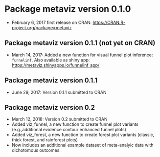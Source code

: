
Package **metaviz** version 0.1.0
=================================

-   February 6, 2017 first release on CRAN: <https://CRAN.R-project.org/package=metaviz>

Package **metaviz** version 0.1.1 (not yet on CRAN)
---------------------------------------------------

-   March 14, 2017: Added a new function for visual funnel plot inference: `funnelinf`. Also available as shiny app: <https://metaviz.shinyapps.io/funnelinf_app/>

Package **metaviz** version 0.1.1
---------------------------------

-   June 29, 2017: Version 0.1.1 submitted to CRAN

Package **metaviz** version 0.2
-------------------------------

-   March 12, 2018: Version 0.2 submitted to CRAN
-   Added viz\_funnel, a new function to create funnel plot variants (e.g.,additional evidence contour enhanced funnel plots)
-   Added viz\_forest, a new function to create forest plot variants (classic, thick forest, and rainforest plots)
-   Now includes an additional example dataset of meta-analyic data with dichotomous outcomes.
